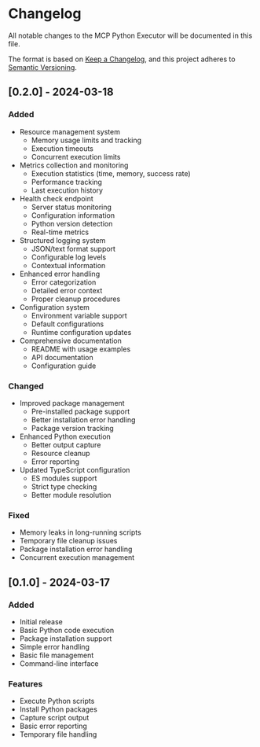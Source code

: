 # Changelog

All notable changes to the MCP Python Executor will be documented in this file.

The format is based on [Keep a Changelog](https://keepachangelog.com/en/1.0.0/),
and this project adheres to [Semantic Versioning](https://semver.org/spec/v2.0.0.html).

## [0.2.0] - 2024-03-18

### Added

- Resource management system
  - Memory usage limits and tracking
  - Execution timeouts
  - Concurrent execution limits
- Metrics collection and monitoring
  - Execution statistics (time, memory, success rate)
  - Performance tracking
  - Last execution history
- Health check endpoint
  - Server status monitoring
  - Configuration information
  - Python version detection
  - Real-time metrics
- Structured logging system
  - JSON/text format support
  - Configurable log levels
  - Contextual information
- Enhanced error handling
  - Error categorization
  - Detailed error context
  - Proper cleanup procedures
- Configuration system
  - Environment variable support
  - Default configurations
  - Runtime configuration updates
- Comprehensive documentation
  - README with usage examples
  - API documentation
  - Configuration guide

### Changed

- Improved package management
  - Pre-installed package support
  - Better installation error handling
  - Package version tracking
- Enhanced Python execution
  - Better output capture
  - Resource cleanup
  - Error reporting
- Updated TypeScript configuration
  - ES modules support
  - Strict type checking
  - Better module resolution

### Fixed

- Memory leaks in long-running scripts
- Temporary file cleanup issues
- Package installation error handling
- Concurrent execution management

## [0.1.0] - 2024-03-17

### Added

- Initial release
- Basic Python code execution
- Package installation support
- Simple error handling
- Basic file management
- Command-line interface

### Features

- Execute Python scripts
- Install Python packages
- Capture script output
- Basic error reporting
- Temporary file handling
